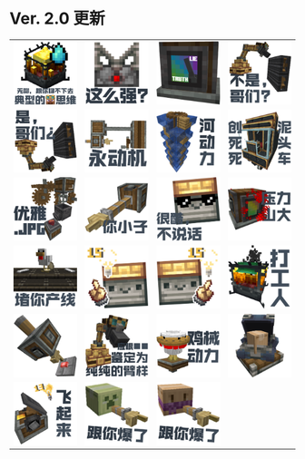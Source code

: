 # Ver. 2.0 更新

|  |  |  |  |
|---|---|---|---|
| ![](Pics%20%E6%88%90%E5%93%81/%E8%B7%9F%E4%BD%A0%E8%81%8A%E4%B8%8D%E4%B8%8B%E5%8E%BB.png) | ![](Pics%20%E6%88%90%E5%93%81/%E8%BF%99%E4%B9%88%E5%BC%BA.png) | ![](Pics%20%E6%88%90%E5%93%81/TruthOrLie.png) | ![](Pics%20%E6%88%90%E5%93%81/%E4%B8%8D%E6%98%AF%E5%93%A5%E4%BB%AC.png) |
| ![](Pics%20%E6%88%90%E5%93%81/%E6%98%AF%EF%BC%8C%E5%93%A5%E4%BB%AC.png) | ![](Pics%20%E6%88%90%E5%93%81/%E6%B0%B8%E5%8A%A8%E6%9C%BA.png) | ![](Pics%20%E6%88%90%E5%93%81/%E6%B2%B3%E5%8A%A8%E5%8A%9B.png) | ![](Pics%20%E6%88%90%E5%93%81/%E6%B3%A5%E5%A4%B4%E8%BD%A6.png) |
| ![](Pics%20%E6%88%90%E5%93%81/%E4%BC%98%E9%9B%85%E3%80%82jpg.png) | ![](Pics%20%E6%88%90%E5%93%81/%E4%BD%A0%E5%B0%8F%E5%AD%90.png) | ![](Pics%20%E6%88%90%E5%93%81/%E5%BE%88%E9%85%B7%EF%BC%8C%E4%B8%8D%E8%AF%B4%E8%AF%9D.png) | ![](Pics%20%E6%88%90%E5%93%81/%E5%8E%8B%E5%8A%9B%E5%B1%B1%E5%A4%A7.png) 
| ![](Pics%20%E6%88%90%E5%93%81/%E5%A0%B5%E4%BD%A0%E4%BA%A7%E7%BA%BF.png) | ![](Pics%20%E6%88%90%E5%93%81/%E6%88%91%E6%9C%89%E4%B8%80%E8%AE%A1%20MK2%20REVERSE.png) | ![](Pics%20%E6%88%90%E5%93%81/%E6%88%91%E6%9C%89%E4%B8%80%E8%AE%A1%20MK2.png) | ![](Pics%20%E6%88%90%E5%93%81/%E6%89%93%E5%B7%A5%E4%BA%BA.png)
| ![](Pics%20%E6%88%90%E5%93%81/%E6%8C%89%E9%92%AE.png) | ![](Pics%20%E6%88%90%E5%93%81/%E7%BA%AF%E7%BA%AF%E7%9A%84%E8%87%82%E6%A0%B7.png) | ![](Pics%20%E6%88%90%E5%93%81/%E9%B8%A1%E6%A2%B0%E5%8A%A8%E5%8A%9B.png) | ![](Pics%20%E6%88%90%E5%93%81/%E8%9B%99%E8%9B%99.png) 
| ![](Pics%20%E6%88%90%E5%93%81/%E8%A3%8513%E9%A3%9E%E8%B5%B7%E6%9D%A5.png) | ![](Pics%20%E6%88%90%E5%93%81/%E8%B7%9F%E4%BD%A0%E7%88%86%E4%BA%86%20MK2.png) | ![](Pics%20%E6%88%90%E5%93%81/%E8%B7%9F%E4%BD%A0%E7%88%86%E4%BA%86.png) |
